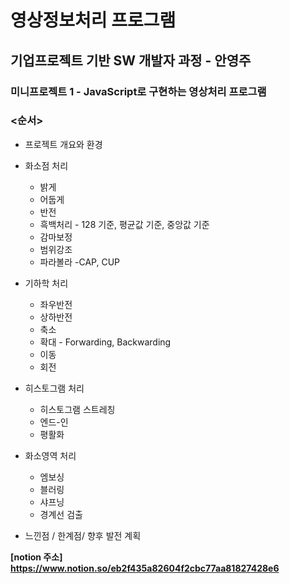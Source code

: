 # 영상정보처리 프로그램

## 기업프로젝트 기반 SW 개발자 과정 - 안영주

### 미니프로젝트 1  - JavaScript로 구현하는 영상처리 프로그램


### <순서>

* 프로젝트 개요와 환경

* 화소점 처리
  * 밝게
  * 어둡게
  * 반전
  * 흑백처리 - 128 기준, 평균값 기준, 중앙값 기준
  * 감마보정
  * 범위강조
  * 파라볼라 -CAP, CUP
  
* 기하학 처리
  * 좌우반전
  * 상하반전
  * 축소
  * 확대 - Forwarding, Backwarding
  * 이동
  * 회전

* 히스토그램 처리
  * 히스토그램 스트레칭
  * 엔드-인
  * 평활화

* 화소영역 처리
  * 엠보싱
  * 블러링
  * 샤프닝 
  * 경계선 검출

* 느낀점 / 한계점/ 향후 발전 계획


**[notion 주소] https://www.notion.so/eb2f435a82604f2cbc77aa81827428e6**


